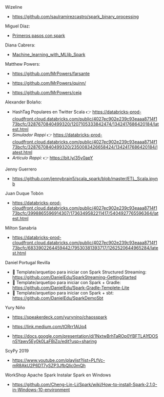
Wizeline

* https://github.com/saulramirezcastro/spark_binary_processing


Miguel Díaz: 

* [Primeros pasos con spark](https://github.com/megelon/primerospasosconspark)

Diana Cabrera:

* [Machine_learning_with_MLlib_Spark](https://github.com/DianaCarolinaCabrera/DianaCarolinaCabrera.github.io/blob/master/Machine_learning_with_MLlib_Spark.ipynb)

Matthew Powers:

* https://github.com/MrPowers/farsante

* https://github.com/MrPowers/quinn/

* https://github.com/MrPowers/ceja

Alexander Bolaño: 

* HashTag Populares en Twitter Scala 👉 https://databricks-prod-cloudfront.cloud.databricks.com/public/4027ec902e239c93eaaa8714f173bcfc/3287670840499320/1207105333842474/1342417686420184/latest.html
* *Simulador Rappi* 👉 https://databricks-prod-cloudfront.cloud.databricks.com/public/4027ec902e239c93eaaa8714f173bcfc/3287670840499320/2350083426658424/1342417686420184/latest.html
* *Articulo Rappi:* 👉 https://bit.ly/35y0apY


Jenny Guerrero
* https://github.com/jennybrain5/scala_spark/blob/master/ETL_Scala.ipynb

Juan Duque Tobón
* https://databricks-prod-cloudfront.cloud.databricks.com/public/4027ec902e239c93eaaa8714f173bcfc/3998865596914307/1736349582211417/5404927765596364/latest.html

Milton Sanabria
* https://databricks-prod-cloudfront.cloud.databricks.com/public/4027ec902e239c93eaaa8714f173bcfc/6833902264459442/79530381393717/1262520644965284/latest.html



Daniel Portugal Revilla
* 🦖 Template/arquetipo para iniciar con Spark Structured Streaming: https://github.com/DanielEdu/SparkStreaming-GettingStarted
* 🐘 Template/arquetipo para iniciar con Spark + Gradle: https://github.com/DanielEdu/Spark-Gradle-Templete-Lite
* 🍿 Template/arquetipo para iniciar con Spark + sbt: https://github.com/DanielEdu/SparkDemoSbt


Yury Niño
* https://speakerdeck.com/yurynino/chaosspark

* https://link.medium.com/tORrr1AUq4 

* https://docs.google.com/presentation/d/1NxtwBrhTaROp0YBFTLA1fDOSnSYawv5Ey0k0LaFBiZo/edit?usp=sharing


ScyPy 2019
*  https://www.youtube.com/playlist?list=PLfVc-mR8AkU2P6DT7ySZP3JfbQlic0mQh


WorkShop Apache Spark 
Instalar Spark en Windows
* https://github.com/Cheng-Lin-Li/Spark/wiki/How-to-install-Spark-2.1.0-in-Windows-10-environment
